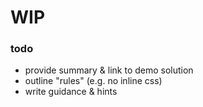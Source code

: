 # WIP

### todo

- provide summary & link to demo solution
- outline "rules" (e.g. no inline css)
- write guidance & hints